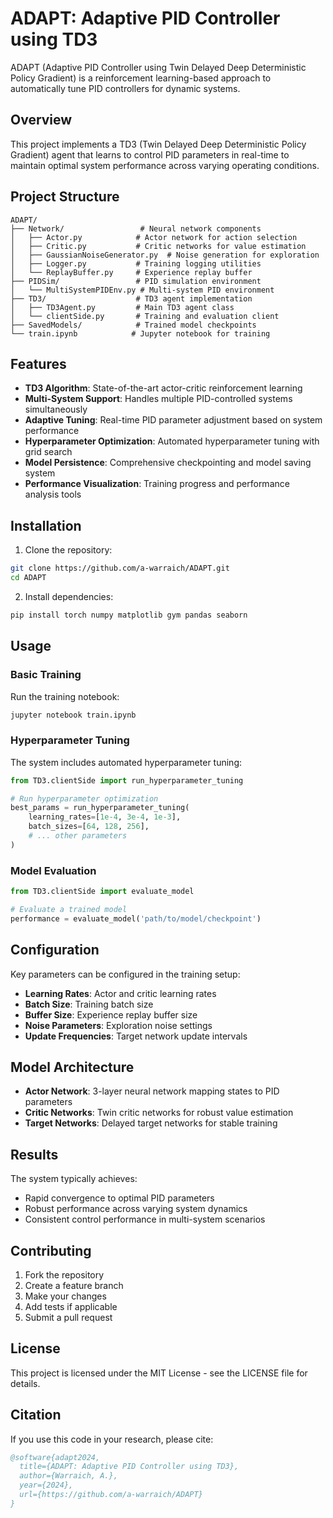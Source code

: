 # ADAPT: Adaptive PID Controller using TD3

ADAPT (Adaptive PID Controller using Twin Delayed Deep Deterministic Policy Gradient) is a reinforcement learning-based approach to automatically tune PID controllers for dynamic systems.

## Overview

This project implements a TD3 (Twin Delayed Deep Deterministic Policy Gradient) agent that learns to control PID parameters in real-time to maintain optimal system performance across varying operating conditions.

## Project Structure

```
ADAPT/
├── Network/                 # Neural network components
│   ├── Actor.py            # Actor network for action selection
│   ├── Critic.py           # Critic networks for value estimation
│   ├── GaussianNoiseGenerator.py  # Noise generation for exploration
│   ├── Logger.py           # Training logging utilities
│   └── ReplayBuffer.py     # Experience replay buffer
├── PIDSim/                 # PID simulation environment
│   └── MultiSystemPIDEnv.py # Multi-system PID environment
├── TD3/                    # TD3 agent implementation
│   ├── TD3Agent.py         # Main TD3 agent class
│   └── clientSide.py       # Training and evaluation client
├── SavedModels/            # Trained model checkpoints
└── train.ipynb            # Jupyter notebook for training
```

## Features

- **TD3 Algorithm**: State-of-the-art actor-critic reinforcement learning
- **Multi-System Support**: Handles multiple PID-controlled systems simultaneously
- **Adaptive Tuning**: Real-time PID parameter adjustment based on system performance
- **Hyperparameter Optimization**: Automated hyperparameter tuning with grid search
- **Model Persistence**: Comprehensive checkpointing and model saving system
- **Performance Visualization**: Training progress and performance analysis tools

## Installation

1. Clone the repository:
```bash
git clone https://github.com/a-warraich/ADAPT.git
cd ADAPT
```

2. Install dependencies:
```bash
pip install torch numpy matplotlib gym pandas seaborn
```

## Usage

### Basic Training

Run the training notebook:
```bash
jupyter notebook train.ipynb
```

### Hyperparameter Tuning

The system includes automated hyperparameter tuning:

```python
from TD3.clientSide import run_hyperparameter_tuning

# Run hyperparameter optimization
best_params = run_hyperparameter_tuning(
    learning_rates=[1e-4, 3e-4, 1e-3],
    batch_sizes=[64, 128, 256],
    # ... other parameters
)
```

### Model Evaluation

```python
from TD3.clientSide import evaluate_model

# Evaluate a trained model
performance = evaluate_model('path/to/model/checkpoint')
```

## Configuration

Key parameters can be configured in the training setup:

- **Learning Rates**: Actor and critic learning rates
- **Batch Size**: Training batch size
- **Buffer Size**: Experience replay buffer size
- **Noise Parameters**: Exploration noise settings
- **Update Frequencies**: Target network update intervals

## Model Architecture

- **Actor Network**: 3-layer neural network mapping states to PID parameters
- **Critic Networks**: Twin critic networks for robust value estimation
- **Target Networks**: Delayed target networks for stable training

## Results

The system typically achieves:
- Rapid convergence to optimal PID parameters
- Robust performance across varying system dynamics
- Consistent control performance in multi-system scenarios

## Contributing

1. Fork the repository
2. Create a feature branch
3. Make your changes
4. Add tests if applicable
5. Submit a pull request

## License

This project is licensed under the MIT License - see the LICENSE file for details.

## Citation

If you use this code in your research, please cite:

```bibtex
@software{adapt2024,
  title={ADAPT: Adaptive PID Controller using TD3},
  author={Warraich, A.},
  year={2024},
  url={https://github.com/a-warraich/ADAPT}
}
``` 